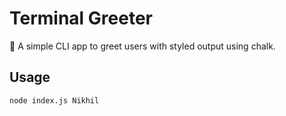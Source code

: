 # Terminal Greeter

🎯 A simple CLI app to greet users with styled output using chalk.

## Usage

```bash
node index.js Nikhil
